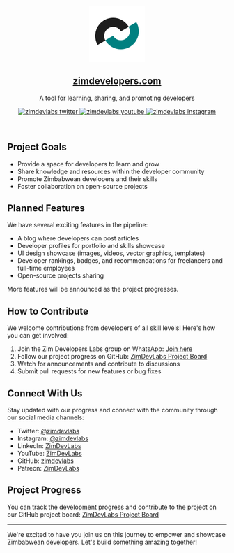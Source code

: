 <p align="center">
  <a href="https://zimdevelopers.com/"><img src="images/brand.png" height="128"></a>
  <h2 align="center"><a href="https://roadmap.sh">zimdevelopers.com</a></h2>
  <p align="center">A tool for learning, sharing, and promoting developers<p>
  <p align="center">
    <a href="https://x.com/zimdevlabs">
      <img src="https://img.shields.io/badge/@zimdevlabs-twitter-blue" alt="zimdevlabs twitter" />
    </a>
     <a href="https://www.youtube.com/@zimdevlabs">
      <img src="https://img.shields.io/badge/@zimdevlabs-youtube-red" alt="zimdevlabs youtube" />
    </a>
     <a href="https://www.instagram.com/zimdevlabs/">
      <img src="https://img.shields.io/badge/@zimdevlabs-instagram-pink" alt="zimdevlabs instagram" />
    </a>
  </p>
</p>

<br>

## Project Goals

- Provide a space for developers to learn and grow
- Share knowledge and resources within the developer community
- Promote Zimbabwean developers and their skills
- Foster collaboration on open-source projects

## Planned Features

We have several exciting features in the pipeline:

- A blog where developers can post articles
- Developer profiles for portfolio and skills showcase
- UI design showcase (images, videos, vector graphics, templates)
- Developer rankings, badges, and recommendations for freelancers and full-time employees
- Open-source projects sharing

More features will be announced as the project progresses.

## How to Contribute

We welcome contributions from developers of all skill levels! Here's how you can get involved:

1. Join the Zim Developers Labs group on WhatsApp: [Join here](https://chat.whatsapp.com/FfXS39iLv7k36jrskKjOfX)
2. Follow our project progress on GitHub: [ZimDevLabs Project Board](https://github.com/orgs/zimdevlabs/projects/1/views/1)
3. Watch for announcements and contribute to discussions
4. Submit pull requests for new features or bug fixes

## Connect With Us

Stay updated with our progress and connect with the community through our social media channels:

- Twitter: [@zimdevlabs](https://twitter.com/zimdevlabs)
- Instagram: [@zimdevlabs](https://instagram.com/zimdevlabs)
- LinkedIn: [ZimDevLabs](https://linkedin.com/company/zimdevlabs)
- YouTube: [ZimDevLabs](https://youtube.com/zimdevlabs)
- GitHub: [zimdevlabs](https://github.com/zimdevlabs)
- Patreon: [ZimDevLabs](https://patreon.com/zimdevlabs)

## Project Progress

You can track the development progress and contribute to the project on our GitHub project board:
[ZimDevLabs Project Board](https://github.com/orgs/zimdevlabs/projects/1/views/1)

---

We're excited to have you join us on this journey to empower and showcase Zimbabwean developers. Let's build something amazing together!
